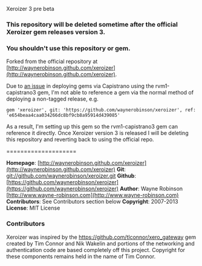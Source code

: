 Xeroizer 3 pre beta

### This repository will be deleted sometime after the official Xeroizer gem releases version 3. 
### You shouldn't use this repository or gem.

Forked from the official repository at [http://waynerobinson.github.com/xeroizer](http://waynerobinson.github.com/xeroizer).

Due to [an issue](https://github.com/rvm/rvm1-capistrano3/issues/80) in deploying gems via Capistrano using the rvm1-capistrano3 gem, I'm not able to reference a gem via the normal method of deploying a non-tagged release, e.g. 

`gem 'xeroizer', git: 'https://github.com/waynerobinson/xeroizer', ref: 'e654beaa4caa034266dc8bf9cb8a95914d439085'`

As a result, I'm setting up this gem so the rvm1-capistrano3 gem can reference it directly. Once Xeroizer version 3 is released I will be deleting this repository and reverting back to using the official repo.

====================

**Homepage**: 		[http://waynerobinson.github.com/xeroizer](http://waynerobinson.github.com/xeroizer)
**Git**: 					[git://github.com/waynerobinson/xeroizer.git](git://github.com/waynerobinson/xeroizer.git)
**Github**: 			[https://github.com/waynerobinson/xeroizer](https://github.com/waynerobinson/xeroizer)
**Author**: 			Wayne Robinson [http://www.wayne-robinson.com](http://www.wayne-robinson.com)
**Contributors**: See Contributors section below
**Copyright**:    2007-2013
**License**:      MIT License

### Contributors
Xeroizer was inspired by the https://github.com/tlconnor/xero_gateway gem created by Tim Connor
and Nik Wakelin and portions of the networking and authentication code are based completely off
this project. Copyright for these components remains held in the name of Tim Connor.
